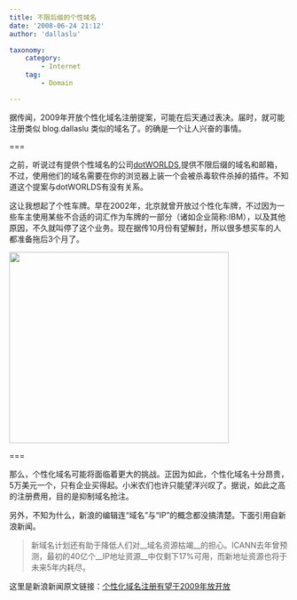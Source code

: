 ```yaml
---
title: 不限后缀的个性域名
date: '2008-06-24 21:12'
author: 'dallaslu'

taxonomy:
    category:
        - Internet
    tag:
        - Domain

---
```

据传闻，2009年开放个性化域名注册提案，可能在后天通过表决。届时，就可能注册类似 blog.dallaslu 类似的域名了。的确是一个让人兴奋的事情。

===

之前，听说过有提供个性域名的公司<a href="http://www.dotworlds.net" target="_blank">dotWORLDS</a>,提供不限后缀的域名和邮箱，不过，使用他们的域名需要在你的浏览器上装一个会被杀毒软件杀掉的插件。不知道这个提案与dotWORLDS有没有关系。

这让我想起了个性车牌。早在2002年，北京就曾开放过个性化车牌，不过因为一些车主使用某些不合适的词汇作为车牌的一部分（诸如企业简称:IBM），以及其他原因，不久就叫停了这个业务。现在据传10月份有望解封，所以很多想买车的人都准备拖后3个月了。

<img alt="" height="344" src="http://i2.sinaimg.cn/dy/c/2008-03-15/U2415P1T1D15152822F21DT20080315054943.jpg" width="396"/>

===

那么，个性化域名可能将面临着更大的挑战。正因为如此，个性化域名十分昂贵，5万美元一个，只有企业买得起。小米农们也许只能望洋兴叹了。据说，如此之高的注册费用，目的是抑制域名抢注。

另外，不知为什么，新浪的编辑连“域名”与“IP”的概念都没搞清楚。下面引用自新浪新闻。

>  新域名计划还有助于降低人们对__域名资源枯竭__的担心。ICANN去年曾预测，最初的40亿个__IP地址资源__中仅剩下17%可用，而新地址资源也将于未来5年内耗尽。

这里是新浪新闻原文链接：<a href="http://tech.sina.com.cn/i/2008-06-24/10412279334.shtml" target="_blank">个性化域名注册有望于2009年放开放</a>
